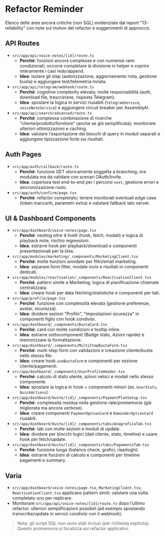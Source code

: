 # Refactor Reminder

Elenco delle aree ancora critiche (non SQL) evidenziate dal report "13-reliability" con note sul motivo del refactor e suggerimenti di approccio.

## API Routes
- `src/app/api/voice-notes/[id]/route.ts`
  - **Perché**: funzioni ancora complesse e con numerosi rami condizionali; occorre completare la divisione in helper e coprire interamente i casi redo/append.
  - **Idea**: isolare gli step (autorizzazione, aggiornamento nota, gestione busta) e aggiungere test/telemetria mirata.
- `src/app/api/telegram/webhook/route.ts`
  - **Perché**: cognitive complexity elevata; molte responsabilità (auth, download file, trascrizione, risposta Telegram).
  - **Idea**: spostare la logica in servizi riusabili (`telegramService`, `voiceNoteService`) e aggiungere circuit breaker per AssemblyAI.
- `src/app/api/search/advanced/route.ts`
  - **Perché**: complessa combinazione di ricerche "cliente/prodotto/fornitore" (anche se già semplificata); monitorare ulteriori ottimizzazioni e caching.
  - **Idea**: valutare l'esportazione dei blocchi di query in moduli separati e aggiungere tipizzazione forte sui risultati.

## Auth Pages
- `src/app/auth/callback/route.ts`
  - **Perché**: funzione GET storicamente soggetta a branching; ora modulata ma da validare con scenari OAuth/Invite.
  - **Idea**: copertura test end-to-end per i percorsi `next`, gestione errori e sincronizzazione ruolo.
- `src/app/auth/confirm/page.tsx`
  - **Perché**: refactor completato; tenere monitorati eventuali edge case (token mancanti, parametri extra) e valutare fallback lato server.

## UI & Dashboard Components
- `src/app/dashboard/voice-notes/page.tsx`
  - **Perché**: nesting oltre 4 livelli (hook, fetch, modali) e logica di playback note; rischio regressioni.
  - **Idea**: estrarre hook per playback/download e componenti presentazionali per la lista.
- `src/app/modules/marketing/_components/MarketingClient.tsx`
  - **Perché**: molte funzioni annidate per filtri/email marketing.
  - **Idea**: separare form filter, modale invio e risultati in componenti dedicati.
- `src/app/modules/reactivation/_components/ReactivationClient.tsx`
  - **Perché**: pattern simile a Marketing; logica di pianificazione chiamate centralizzata.
  - **Idea**: creare hook per data fetching/statistiche e componenti per tab.
- `src/app/profile/page.tsx`
  - **Perché**: funzione con complessità elevata (gestione preferenze, avatar, sicurezza).
  - **Idea**: dividere sezioni "Profilo", "Impostazioni sicurezza" in componenti figlio con hook condivisi.
- `src/app/dashboard/_components/BustaCard.tsx`
  - **Perché**: card con molte condizioni e tooltip inline.
  - **Idea**: estrarre sottocomponenti (Badge stato, Azioni rapide) e memorizzare la formattazione.
- `src/app/dashboard/_components/MultiStepBustaForm.tsx`
  - **Perché**: multi-step form con validazioni e creazione cliente/busta nello stesso file.
  - **Idea**: creare hook `useBustaForm` e componenti per sezione cliente/pagamenti.
- `src/app/dashboard/_components/UserProfileHeader.tsx`
  - **Perché**: calcolo di stato utente, azioni veloci e modali nello stesso componente.
  - **Idea**: spostare la logica in hook + componenti minori (es. `UserStats`, `QuickActions`).
- `src/app/dashboard/buste/[id]/_components/PaymentPlanSetup.tsx`
  - **Perché**: complessità residua nella gestione rate/promemoria (già migliorata ma ancora verbose).
  - **Idea**: creare componenti `PaymentOptionCard` e `ReminderOptionCard` riusabili.
- `src/app/dashboard/buste/[id]/_components/tabs/AnagraficaTab.tsx`
  - **Perché**: tab con molte sezioni e moduli di update.
  - **Idea**: dividere per blocchi logici (dati cliente, stato, timeline) e usare hook per fetch/update.
- `src/app/dashboard/buste/[id]/_components/tabs/PagamentoTab.tsx`
  - **Perché**: funzione lunga (balance check, grafici, riepiloghi).
  - **Idea**: estrarre funzioni di calcolo e componenti per timeline pagamenti e summary.

## Varia
- `src/app/dashboard/voice-notes/page.tsx`, `MarketingClient.tsx`, `ReactivationClient.tsx` applicano pattern simili: valutare una volta completato uno per replicare.
- Monitorare `src/app/api/voice-notes/[id]/route.ts` dopo l’ultimo refactor: ulteriori semplificazioni possibili (ad esempio spostando transcribe/update in servizi condivisi con il webhook).

> Nota: gli script SQL non sono stati inclusi (per richiesta esplicita). Questo promemoria si focalizza sui refactor applicativi.
